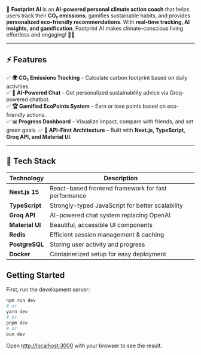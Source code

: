 
🚀 **Footprint AI** is an **AI-powered personal climate action coach** that helps users track their **CO₂ emissions**, gamifies sustainable habits, and provides **personalized eco-friendly recommendations**. With **real-time tracking, AI insights, and gamification**, Footprint AI makes climate-conscious living effortless and engaging! 🌱💡  

---

## **⚡ Features**
✅ **🌍 CO₂ Emissions Tracking** – Calculate carbon footprint based on daily activities.  
✅ **💬 AI-Powered Chat** – Get personalized sustainability advice via Groq-powered chatbot.  
✅ **🏆 Gamified EcoPoints System** – Earn or lose points based on eco-friendly actions.  
✅ **📊 Progress Dashboard** – Visualize impact, compare with friends, and set green goals.
✅ **🔌 API-First Architecture** – Built with **Next.js, TypeScript, Groq API, and Material UI**.  

---

## **🚀 Tech Stack**
| Technology  | Description |
|-------------|------------|
| **Next.js 15**  | React-based frontend framework for fast performance |
| **TypeScript**  | Strongly-typed JavaScript for better scalability |
| **Groq API**  | AI-powered chat system replacing OpenAI |
| **Material UI**  | Beautiful, accessible UI components |
| **Redis**  | Efficient session management & caching |
| **PostgreSQL**  | Storing user activity and progress |
| **Docker**  | Containerized setup for easy deployment |

## Getting Started

First, run the development server:

```bash
npm run dev
# or
yarn dev
# or
pnpm dev
# or
bun dev
```

Open [http://localhost:3000](http://localhost:3000) with your browser to see the result.
